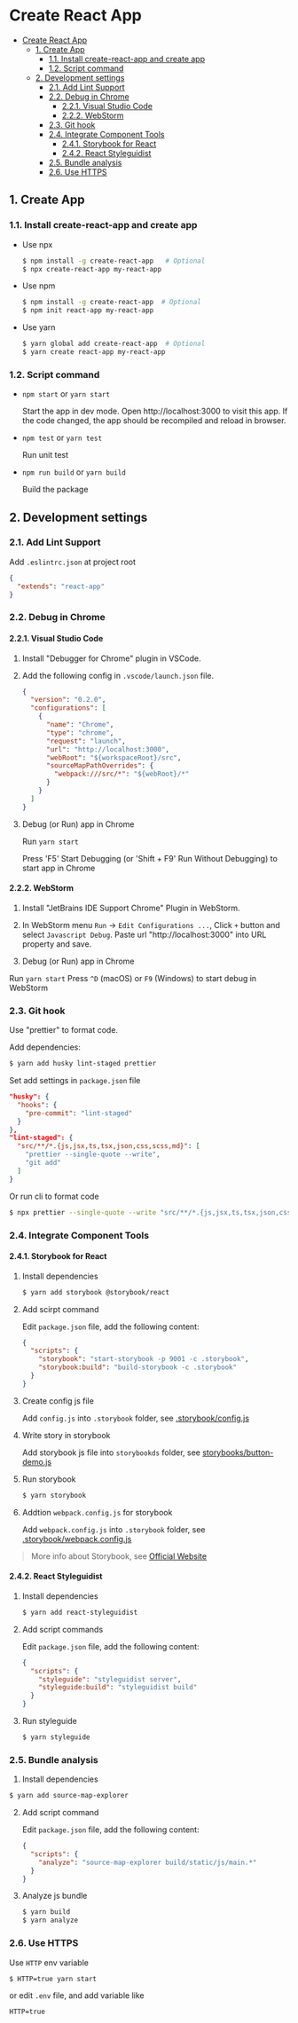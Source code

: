 # Create React App

- [Create React App](#create-react-app)
  - [1. Create App](#1-create-app)
    - [1.1. Install create-react-app and create app](#11-install-create-react-app-and-create-app)
    - [1.2. Script command](#12-script-command)
  - [2. Development settings](#2-development-settings)
    - [2.1. Add Lint Support](#21-add-lint-support)
    - [2.2. Debug in Chrome](#22-debug-in-chrome)
      - [2.2.1. Visual Studio Code](#221-visual-studio-code)
      - [2.2.2. WebStorm](#222-webstorm)
    - [2.3. Git hook](#23-git-hook)
    - [2.4. Integrate Component Tools](#24-integrate-component-tools)
      - [2.4.1. Storybook for React](#241-storybook-for-react)
      - [2.4.2. React Styleguidist](#242-react-styleguidist)
    - [2.5. Bundle analysis](#25-bundle-analysis)
    - [2.6. Use HTTPS](#26-use-https)



## 1. Create App

### 1.1. Install create-react-app and create app

- Use npx

  ```bash
  $ npm install -g create-react-app   # Optional
  $ npx create-react-app my-react-app
  ```

- Use npm

  ```bash
  $ npm install -g create-react-app  # Optional
  $ npm init react-app my-react-app
  ``` 

- Use yarn

  ```bash
  $ yarn global add create-react-app  # Optional
  $ yarn create react-app my-react-app
  ```

### 1.2. Script command

- `npm start` or `yarn start`

  Start the app in dev mode. Open http://localhost:3000 to visit this app.
  If the code changed, the app should be recompiled and reload in browser.

- `npm test` or `yarn test`

  Run unit test

- `npm run build` or `yarn build`

  Build the package


## 2. Development settings

### 2.1. Add Lint Support

Add `.eslintrc.json` at project root

```json
{
  "extends": "react-app"
}
```

### 2.2. Debug in Chrome

#### 2.2.1. Visual Studio Code

1. Install "Debugger for Chrome" plugin in VSCode.

2. Add the following config in `.vscode/launch.json` file.

    ```json
    {
      "version": "0.2.0",
      "configurations": [
        {
          "name": "Chrome",
          "type": "chrome",
          "request": "launch",
          "url": "http://localhost:3000",
          "webRoot": "${workspaceRoot}/src",
          "sourceMapPathOverrides": {
            "webpack:///src/*": "${webRoot}/*"
          }
        }
      ]
    }
    ```
    
3. Debug (or Run) app in Chrome

    Run `yarn start`

    Press 'F5' Start Debugging (or 'Shift + F9' Run Without Debugging) to start app in Chrome

#### 2.2.2. WebStorm

1. Install "JetBrains IDE Support Chrome" Plugin in WebStorm.

2. In WebStorm menu `Run` -> `Edit Configurations ...`, Click `+` button and select `Javascript Debug`. Paste url "http://localhost:3000" into URL property and save.

3. Debug (or Run) app in Chrome

  Run `yarn start`
  Press `^D` (macOS) or `F9` (Windows) to start debug in WebStorm

### 2.3. Git hook

Use "prettier" to format code.

Add dependencies:

```bash
$ yarn add husky lint-staged prettier
```

Set add settings in `package.json` file

```json
"husky": {
  "hooks": {
    "pre-commit": "lint-staged"
  }
},
"lint-staged": {
  "src/**/*.{js,jsx,ts,tsx,json,css,scss,md}": [
    "prettier --single-quote --write",
    "git add"
  ]
}
```

Or run cli to format code

```bash
$ npx prettier --single-quote --write "src/**/*.{js,jsx,ts,tsx,json,css,scss,md}"
```

### 2.4. Integrate Component Tools

#### 2.4.1. Storybook for React

1. Install dependencies

    ```bash
    $ yarn add storybook @storybook/react
    ```

2. Add scirpt command

    Edit `package.json` file, add the following content:

    ```json
    {
      "scripts": {
        "storybook": "start-storybook -p 9001 -c .storybook",
        "storybook:build": "build-storybook -c .storybook"
      }
    }
    ```

3. Create config js file

    Add `config.js` into `.storybook` folder, see [.storybook/config.js](../.storybook/config.js)

4. Write story in storybook

    Add storybook js file into `storybookds` folder, see [storybooks/button-demo.js](../storybooks/button-demo.js)

5. Run storybook

    ```bash
    $ yarn storybook
    ```

6. Addtion `webpack.config.js` for storybook

    Add `webpack.config.js` into `.storybook` folder, see [.storybook/webpack.config.js](../.storybook/webpack.config.js)

> More info about Storybook, see [Official Website](https://storybook.js.org/docs/react/get-started/introduction)

#### 2.4.2. React Styleguidist

1. Install dependencies

    ```bash
    $ yarn add react-styleguidist
    ```

2. Add script commands

    Edit `package.json` file, add the following content:

    ```json
    {
      "scripts": {
        "styleguide": "styleguidist server",
        "styleguide:build": "styleguidist build"
      }
    }
    ```

3. Run styleguide

    ```bash
    $ yarn styleguide
    ```

### 2.5. Bundle analysis

1. Install dependencies

  ```bash
  $ yarn add source-map-explorer
  ```

2. Add script command

    Edit `package.json` file, add the following content:

    ```json
    {
      "scripts": {
        "analyze": "source-map-explorer build/static/js/main.*"
      }
    }
    ```

3. Analyze js bundle

    ```bash
    $ yarn build
    $ yarn analyze
    ```

### 2.6. Use HTTPS

Use `HTTP` env variable

```bash
$ HTTP=true yarn start
```

or edit `.env` file, and add variable like

```
HTTP=true
```
